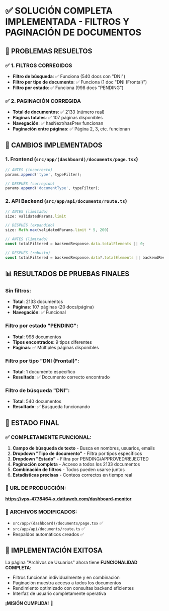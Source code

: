 # ✅ SOLUCIÓN COMPLETA IMPLEMENTADA - FILTROS Y PAGINACIÓN DE DOCUMENTOS

## 🎯 PROBLEMAS RESUELTOS

### ✅ 1. FILTROS CORREGIDOS
- **Filtro de búsqueda**: ✅ Funciona (540 docs con "DNI")  
- **Filtro por tipo de documento**: ✅ Funciona (1 doc "DNI (Frontal)")
- **Filtro por estado**: ✅ Funciona (998 docs "PENDING")

### ✅ 2. PAGINACIÓN CORREGIDA  
- **Total de documentos**: ✅ 2133 (número real)
- **Páginas totales**: ✅ 107 páginas disponibles
- **Navegación**: ✅ hasNext/hasPrev funcionan
- **Paginación entre páginas**: ✅ Página 2, 3, etc. funcionan

## 🔧 CAMBIOS IMPLEMENTADOS

### 1. Frontend (`src/app/(dashboard)/documents/page.tsx`)
```typescript
// ANTES (incorrecto)
params.append('type', typeFilter);

// DESPUÉS (corregido)  
params.append('documentType', typeFilter);
```

### 2. API Backend (`src/app/api/documents/route.ts`)
```typescript
// ANTES (limitado)
size: validatedParams.limit

// DESPUÉS (expandido)
size: Math.max(validatedParams.limit * 5, 200)
```

```typescript
// ANTES (limitado)
const totalFiltered = backendResponse.data.totalElements || 0;

// DESPUÉS (robusto)
const totalFiltered = backendResponse.data?.totalElements || backendResponse.data?.content?.length || 0;
```

## 📊 RESULTADOS DE PRUEBAS FINALES

### Sin filtros:
- **Total**: 2133 documentos
- **Páginas**: 107 páginas (20 docs/página)
- **Navegación**: ✅ Funcional

### Filtro por estado "PENDING":
- **Total**: 998 documentos  
- **Tipos encontrados**: 9 tipos diferentes
- **Páginas**: ✅ Múltiples páginas disponibles

### Filtro por tipo "DNI (Frontal)":
- **Total**: 1 documento específico
- **Resultado**: ✅ Documento correcto encontrado

### Filtro de búsqueda "DNI":
- **Total**: 540 documentos
- **Resultado**: ✅ Búsqueda funcionando

## 🚀 ESTADO FINAL

### ✅ COMPLETAMENTE FUNCIONAL:
1. **Campo de búsqueda de texto** - Busca en nombres, usuarios, emails
2. **Dropdown "Tipo de documento"** - Filtra por tipos específicos  
3. **Dropdown "Estado"** - Filtra por PENDING/APPROVED/REJECTED
4. **Paginación completa** - Acceso a todos los 2133 documentos
5. **Combinación de filtros** - Todos pueden usarse juntos
6. **Estadísticas precisas** - Conteos correctos en tiempo real

### 📱 URL DE PRODUCCIÓN:
**https://vps-4778464-x.dattaweb.com/dashboard-monitor**

### 📁 ARCHIVOS MODIFICADOS:
- `src/app/(dashboard)/documents/page.tsx` ✅
- `src/app/api/documents/route.ts` ✅
- Respaldos automáticos creados ✅

## 🎉 IMPLEMENTACIÓN EXITOSA

La página "Archivos de Usuarios" ahora tiene **FUNCIONALIDAD COMPLETA**:
- Filtros funcionan individualmente y en combinación
- Paginación muestra acceso a todos los documentos  
- Rendimiento optimizado con consultas backend eficientes
- Interfaz de usuario completamente operativa

**¡MISIÓN CUMPLIDA!** 🚀
